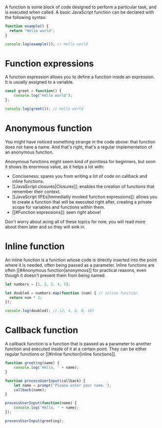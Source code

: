 A function is some block of code designed to perform a particular task, and is executed when called. A basic JavaScript function can be declared with the following syntax:

```js
function example() {
  return "Hello world";
}

console.log(example()); // Hello world
```

# Function expressions

A function expression allows you to define a function inside an expression. It is usually assigned to a variable.

```js
const greet = function() {
    console.log("Hello world");
};

console.log(greet()); // Hello world
```

# Anonymous function

You might have noticed something strange in the code above: that function does not have a name. And that's right, that's a regular implementation of an anonymous function.

Anonymous functions might seem kind of pointless for beginners, but soon it shows its enormous value, as it helps a lot with:

- Conciseness: spares you from writing a lot of code on callback and inline functions.
- [[JavaScript closures|Closures]]: enables the creation of functions that remember their context.
- [[JavaScript IIFEs|Immediatly invoked function expressions]]: allows you to create a function that will be executed right after, creating a private scope for variables and functions within them. 
- [[#Function expressions]]: seen right above!

Don't worry about acing all of these topics for now, you will read more about them later and so they will sink in.

# Inline function

An inline function is a function whose code is directly inserted into the point where it is needed, often being passed as a parameter. Inline functions are often [[#Anonymous function|anonymous]] for practical reasons, even though it doesn't prevent them from being named.

```js
let numbers = [1, 2, 3, 4, 5];

let doubled = numbers.map(function (num) { // inline function
  return num * 2;
}); 

console.log(doubled); // [2, 4, 6, 8, 10]

```

# Callback function

A callback function is a function that is passed as a parameter to another function and executed inside of it at a certain point. They can be either regular functions or [[#Inline function|inline functions]].

```js
function greeting(name) {
    console.log('Hello, ' + name);
}

function processUserInput(callback) {
    let name = prompt('Please enter your name.');
    callback(name);
}

processUserInput(function(name) {
    console.log('Hello, ' + name);
});

processUserInput(greeting);
```
